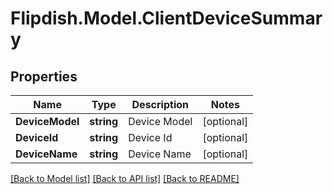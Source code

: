 # Flipdish.Model.ClientDeviceSummary
## Properties

Name | Type | Description | Notes
------------ | ------------- | ------------- | -------------
**DeviceModel** | **string** | Device Model | [optional] 
**DeviceId** | **string** | Device Id | [optional] 
**DeviceName** | **string** | Device Name | [optional] 

[[Back to Model list]](../README.md#documentation-for-models) [[Back to API list]](../README.md#documentation-for-api-endpoints) [[Back to README]](../README.md)

